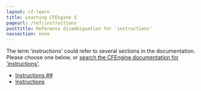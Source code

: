 ```yaml
---
layout: cf-learn
title: Learning CFEngine 3
pageurl: /ref/instructions
posttitle: Reference disambiguation for 'instructions'
navsection: none
---
```


The term 'instructions' could refer to several sections in the documentation. Please choose one below, or
[search the CFEngine documentation for 'instructions'](http://docs.cfengine.com/latest/search.html?q=instructions).

- [Instructions \#\#](http://docs.cfengine.com/latest/guide-design-center-configure-sketches-community.html#instructions-##)
- [Instructions](http://docs.cfengine.com/latest/guide-design-center-design-center-write-sketch-advanced.html#instructions)
